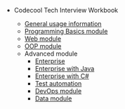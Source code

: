 * Codecool Tech Interview Workbook

    * [General usage information](/)
    * [Programming Basics module](docs/module_progbasics.md)
    * [Web module](docs/module_web.md)
    * [OOP module](docs/module_oop.md)
    * Advanced module
        * [Enterprise](docs/module_advanced_enterprise_general.md)
        * [Enterprise with Java](docs/module_advanced_enterprise_java.md)
        * [Enterprise with C#](docs/module_advanced_enterprise_csharp.md)
        * [Test automation](docs/module_advanced_test_automation.md)
        * [DevOps module](docs/module_advanced_devops.md)
        * [Data module](docs/module_advanced_data.md)
